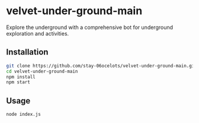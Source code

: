 # velvet-under-ground-main

Explore the underground with a comprehensive bot for underground exploration and activities.

## Installation

```bash
git clone https://github.com/stay-06ocelots/velvet-under-ground-main.git
cd velvet-under-ground-main
npm install
npm start
```

## Usage
```bash
node index.js
```
